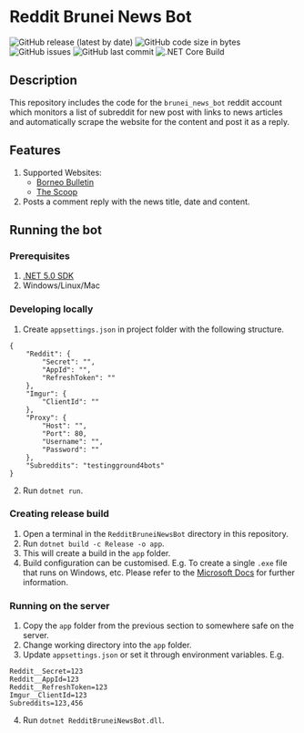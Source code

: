 # Reddit Brunei News Bot

![GitHub release (latest by date)](https://img.shields.io/github/v/release/dsychin/RedditBruneiNewsBot)
![GitHub code size in bytes](https://img.shields.io/github/languages/code-size/dsychin/RedditBruneiNewsBot)
![GitHub issues](https://img.shields.io/github/issues-raw/dsychin/RedditBruneiNewsBot)
![GitHub last commit](https://img.shields.io/github/last-commit/dsychin/RedditBruneiNewsBot)
![.NET Core Build](https://github.com/dsychin/RedditBruneiNewsBot/workflows/.NET%20Core%20Build/badge.svg)

## Description

This repository includes the code for the `brunei_news_bot` reddit account which monitors a list of subreddit for new post with links to news articles and automatically scrape the website for the content and post it as a reply.

## Features

1. Supported Websites:
    - [Borneo Bulletin](https://www.borneobulletin.com.bn)
    - [The Scoop](https://thescoop.co)
2. Posts a comment reply with the news title, date and content.

## Running the bot

### Prerequisites

1. [.NET 5.0 SDK](https://dotnet.microsoft.com/download)
2. Windows/Linux/Mac

### Developing locally

1. Create `appsettings.json` in project folder with the following structure.
```
{
    "Reddit": {
        "Secret": "",
        "AppId": "",
        "RefreshToken": ""
    },
    "Imgur": {
        "ClientId": ""
    },
    "Proxy": {
        "Host": "",
        "Port": 80,
        "Username": "",
        "Password": ""
    },
    "Subreddits": "testingground4bots"
}
```

2. Run `dotnet run`.

### Creating release build

1. Open a terminal in the `RedditBruneiNewsBot` directory in this repository.
2. Run `dotnet build -c Release -o app`.
3. This will create a build in the `app` folder.
4. Build configuration can be customised. E.g. To create a single `.exe` file that runs on Windows, etc.
Please refer to the [Microsoft Docs](https://docs.microsoft.com/en-us/dotnet/core/tools/dotnet-build) for further information.

### Running on the server

1. Copy the `app` folder from the previous section to somewhere safe on the server.
2. Change working directory into the `app` folder.
3. Update `appsettings.json` or set it through environment variables. E.g.
```
Reddit__Secret=123
Reddit__AppId=123
Reddit__RefreshToken=123
Imgur__ClientId=123
Subreddits=123,456
```
4. Run `dotnet RedditBruneiNewsBot.dll`.
